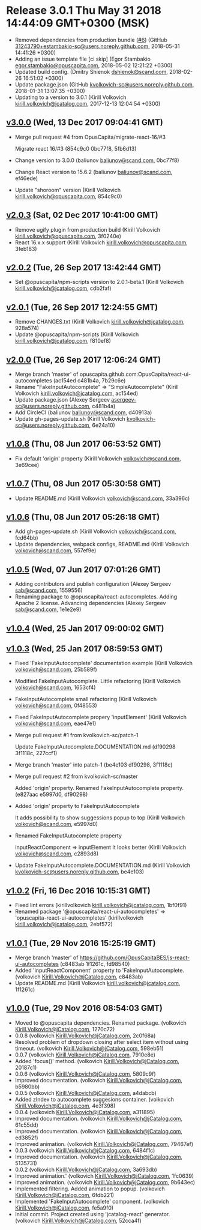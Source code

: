 
Release 3.0.1 Thu May 31 2018 14:44:09 GMT+0300 (MSK)
=======================================================

- Removed dependencies from production bundle ([#6](https://github.com/OpusCapita/react-autocompletes/issues/6)) (GitHub 31243790+estambakio-sc@users.noreply.github.com, 2018-05-31 14:41:26 +0300)
- Adding an issue template file [ci skip] (Egor Stambakio egor.stambakio@opuscapita.com, 2018-05-02 12:21:22 +0300)
- Updated build config. (Dmitry Shienok dshienok@scand.com, 2018-02-26 16:51:02 +0300)
- Update package.json (GitHub kvolkovich-sc@users.noreply.github.com, 2018-01-31 13:07:35 +0300)
- Updating to a version to  3.0.1 (Kirill Volkovich kirill.volkovich@jcatalog.com, 2017-12-13 12:04:54 +0300)
## [v3.0.0](https://github.com/OpusCapita/react-ui-autocompletes/compare/v2.0.3...v3.0.0) (Wed, 13 Dec 2017 09:04:41 GMT)
 - Merge pull request #4 from OpusCapita/migrate-react-16/#3
    
    Migrate react 16/#3 (854c9c0 0bc77f8, 5fb6d13)
 - Change version to 3.0.0 (baliunov <baliunov@scand.com>, 0bc77f8)
 - Change React version to 15.6.2 (baliunov <baliunov@scand.com>, ef46ede)
 - Update "shoroom" version (Kirill Volkovich <kirill.volkovich@opuscapita.com>, 854c9c0)

## [v2.0.3](https://github.com/OpusCapita/react-autocompletes/compare/v2.0.2...v2.0.3) (Sat, 02 Dec 2017 10:41:00 GMT)
 - Remove ugify plugin from production build (Kirill Volkovich <kirill.volkovich@opuscapita.com>, 3f0240e)
 - React 16.x.x support (Kirill Volkovich <kirill.volkovich@opuscapita.com>, 3feb183)

## [v2.0.2](https://github.com/OpusCapita/react-ui-autocompletes/compare/v2.0.1...v2.0.2) (Tue, 26 Sep 2017 13:42:44 GMT)
 - Set @opuscapita/npm-scripts version to 2.0.1-beta.1 (Kirill Volkovich <kirill.volkovich@jcatalog.com>, cdb2faf)

## [v2.0.1](https://github.com/OpusCapita/react-ui-autocompletes/compare/v2.0.0...v2.0.1) (Tue, 26 Sep 2017 12:24:55 GMT)
 - Remove CHANGES.txt (Kirill Volkovich <kirill.volkovich@jcatalog.com>, 928a574)
 - Update @opuscapita/npm-scripts (Kirill Volkovich <kirill.volkovich@jcatalog.com>, f810ef8)

## [v2.0.0](https://github.com/OpusCapita/react-ui-autocompletes/compare/v1.0.8...v2.0.0) (Tue, 26 Sep 2017 12:06:24 GMT)
 - Merge branch 'master' of opuscapita.github.com:OpusCapita/react-ui-autocompletes (ac154ed c481b4a, 7b29c6e)
 - Rename "FakeInputAutocomplete" => "SimpleAutocomplete" (Kirill Volkovich <kirill.volkovich@jcatalog.com>, ac154ed)
 - Update package.json (Alexey Sergeev <asergeev-sc@users.noreply.github.com>, c481b4a)
 - Add CircleCI (baliunov <baliunov@scand.com>, d40913a)
 - Update gh-pages-update.sh (Kirill Volkovich <kvolkovich-sc@users.noreply.github.com>, 6e24a10)

## [v1.0.8](https://github.com/OpusCapita/react-ui-autocompletes/compare/v1.0.7...v1.0.8) (Thu, 08 Jun 2017 06:53:52 GMT)
 - Fix default 'origin' property (Kirill Volkovich <volkovich@scand.com>, 3e69cee)

## [v1.0.7](https://github.com/OpusCapita/react-ui-autocompletes/compare/v1.0.6...v1.0.7) (Thu, 08 Jun 2017 05:30:58 GMT)
 - Update README.md (Kirill Volkovich <volkovich@scand.com>, 33a396c)

## [v1.0.6](https://github.com/OpusCapita/react-ui-autocompletes/compare/v1.0.5...v1.0.6) (Thu, 08 Jun 2017 05:26:18 GMT)
 - Add gh-pages-update.sh (Kirill Volkovich <volkovich@scand.com>, fcd64bb)
 - Update dependencies, webpack configs, README.md (Kirill Volkovich <volkovich@scand.com>, 557ef9e)

## [v1.0.5](https://github.com/OpusCapita/react-ui-autocompletes/compare/v1.0.4...v1.0.5) (Wed, 07 Jun 2017 07:01:26 GMT)
 - Adding contributors and publish configuration (Alexey Sergeev <sab@scand.com>, 1559556)
 - Renaming package to @opuscapita/react-autocompletes. Adding Apache 2 license. Advancing dependencies (Alexey Sergeev <sab@scand.com>, 1e1e2e9)

## [v1.0.4](https://github.com/OpusCapita/react-ui-autocompletes/compare/v1.0.3...v1.0.4) (Wed, 25 Jan 2017 09:00:02 GMT)

## [v1.0.3](https://github.com/OpusCapita/react-ui-autocompletes/compare/v1.0.2...v1.0.3) (Wed, 25 Jan 2017 08:59:53 GMT)
 - Fixed 'FakeInputAutocomplete' documentation example (Kirill Volkovich <volkovich@scand.com>, 25b589f)
 - Modified FakeInputAutocomplete. Little refactoring (Kirill Volkovich <volkovich@scand.com>, 1653cf4)
 - FakeInputAutocomplete small refactoring (Kirill Volkovich <volkovich@scand.com>, 0f48553)
 - Fixed FakeInputAutocomplete propery 'inputElement' (Kirill Volkovich <volkovich@scand.com>, eae47e1)
 - Merge pull request #1 from kvolkovich-sc/patch-1
    
    Update FakeInputAutocomplete.DOCUMENTATION.md (df90298 3f1118c, 227ccf1)
 - Merge branch 'master' into patch-1 (be4e103 df90298, 3f1118c)
 - Merge pull request #2 from kvolkovich-sc/master
    
    Added 'origin' property. Renamed FakeInputAutocomplete property. (e827aac e5997d0, df90298)
 - Added 'origin' property to FakeInputAutocomplete
    
    It adds possibility to show suggessions popup to top (Kirill Volkovich <volkovich@scand.com>, e5997d0)
 - Renamed FakeInputAutocomplete property
    
    inputReactComponent => inputElement
    It looks better (Kirill Volkovich <volkovich@scand.com>, c2893d8)
 - Update FakeInputAutocomplete.DOCUMENTATION.md (Kirill Volkovich <kvolkovich-sc@users.noreply.github.com>, be4e103)

## [v1.0.2](https://github.com/OpusCapita/react-ui-autocompletes/compare/v1.0.1...v1.0.2) (Fri, 16 Dec 2016 10:15:31 GMT)
 - Fixed lint errors (kirillvolkovich <kirill.volkovich@jcatalog.com>, 1bf0f91)
 - Renamed package '@opuscapita/react-ui-autocompletes' => 'opuscapita-react-ui-autocompletes' (kirillvolkovich <kirill.volkovich@jcatalog.com>, 2ebf572)

## [v1.0.1](https://github.com/OpusCapita/react-ui-autocompletes/compare/v1.0.0...v1.0.1) (Tue, 29 Nov 2016 15:25:19 GMT)
 - Merge branch 'master' of https://github.com/OpusCapitaBES/js-react-ui-autocompletes (c8483ab 1f1261c, fd98540)
 - Added 'inputReactComponent' property to 'FakeInputAutocomplete. (volkovich <Kirill.Volkovich@jCatalog.com>, c8483ab)
 - Update README.md (Kirill Volkovich <kirill.volkovich@jcatalog.com>, 1f1261c)

## [v1.0.0](https://github.com/OpusCapita/react-ui-autocompletes/compare/undefined...v1.0.0) (Tue, 29 Nov 2016 08:54:03 GMT)
 - Moved to @opuscapita dependencies. Renamed package. (volkovich <Kirill.Volkovich@jCatalog.com>, 1270c72)
 - 0.0.8 (volkovich <Kirill.Volkovich@jCatalog.com>, 2c0f68a)
 - Resolved problem of dropdown closing after select item without using timeout. (volkovich <Kirill.Volkovich@jCatalog.com>, 598eb51)
 - 0.0.7 (volkovich <Kirill.Volkovich@jCatalog.com>, 7910e8e)
 - Added 'focus()' method. (volkovich <Kirill.Volkovich@jCatalog.com>, 20187c1)
 - 0.0.6 (volkovich <Kirill.Volkovich@jCatalog.com>, 5809c9f)
 - Improved documentation. (volkovich <Kirill.Volkovich@jCatalog.com>, b5980bb)
 - 0.0.5 (volkovich <Kirill.Volkovich@jCatalog.com>, a4dabcb)
 - Added zIndex to autocomplete suggesions container. (volkovich <Kirill.Volkovich@jCatalog.com>, 4e3f398)
 - 0.0.4 (volkovich <Kirill.Volkovich@jCatalog.com>, a311895)
 - Improved documentation. (volkovich <Kirill.Volkovich@jCatalog.com>, 61c55dd)
 - Improved documentation. (volkovich <Kirill.Volkovich@jCatalog.com>, ed3852f)
 - Improved animation. (volkovich <Kirill.Volkovich@jCatalog.com>, 79467ef)
 - 0.0.3 (volkovich <Kirill.Volkovich@jCatalog.com>, 6484f1c)
 - Improved documentation. (volkovich <Kirill.Volkovich@jCatalog.com>, 5135731)
 - 0.0.2 (volkovich <Kirill.Volkovich@jCatalog.com>, 3a693db)
 - Improved animation.' (volkovich <Kirill.Volkovich@jCatalog.com>, 1fc0639)
 - Improved animation. (volkovich <Kirill.Volkovich@jCatalog.com>, 9b643ec)
 - Implemented filtering. Added animation to popup. (volkovich <Kirill.Volkovich@jCatalog.com>, 6fdb221)
 - Implemented 'FakeInputAutocomplete' component. (volkovich <Kirill.Volkovich@jCatalog.com>, fe5a9f0)
 - Initial commit. Project created using 'jcatalog-react' generator. (volkovich <Kirill.Volkovich@jCatalog.com>, 52cca4f)

